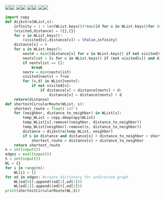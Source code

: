 ![](https://backend.seek.onlinedegree.iitm.ac.in/22t1_cs2002/assets/img/m1.png)![](https://backend.seek.onlinedegree.iitm.ac.in/22t1_cs2002/assets/img/m1.png)
![](https://backend.seek.onlinedegree.iitm.ac.in/22t1_cs2002/assets/img/m1.png)![](https://backend.seek.onlinedegree.iitm.ac.in/22t1_cs2002/assets/img/m2.png)
![](https://backend.seek.onlinedegree.iitm.ac.in/22t1_cs2002/assets/img/m1.png)![](https://backend.seek.onlinedegree.iitm.ac.in/22t1_cs2002/assets/img/m3.png)
![](https://backend.seek.onlinedegree.iitm.ac.in/22t1_cs2002/assets/img/m3.png)![](https://backend.seek.onlinedegree.iitm.ac.in/22t1_cs2002/assets/img/m4.png)
```python
import copy
def dijkstra(WList,s):
    infinity = 1 + len(WList.keys())*max([d for u in WList.keys()for (v,d) in WList[u]])
    (visited,distance) = ({},{})
    for v in WList.keys():
        (visited[v],distance[v]) = (False,infinity)       
    distance[s] = 0    
    for u in WList.keys():
        nextd = min([distance[v] for v in WList.keys() if not visited[v]])
        nextvlist = [v for v in WList.keys() if (not visited[v]) and distance[v] == nextd]
        if nextvlist == []:
            break
        nextv = min(nextvlist)        
        visited[nextv] = True        
        for (v,d) in WList[nextv]:
            if not visited[v]:
                if distance[v] > distance[nextv] + d:
                    distance[v] = distance[nextv] + d   
    return(distance)
def shortestCircularRoute(WList, s):
    shortest_route = float('inf')
    for (neighbor, distance_to_neighbor) in WList[s]:
        temp_WList = copy.deepcopy(WList)
        temp_WList[s].remove((neighbor, distance_to_neighbor))
        temp_WList[neighbor].remove((s, distance_to_neighbor))
        distance = dijkstra(temp_WList, neighbor)
        if s in distance and distance[s] + distance_to_neighbor < shortest_route:
            shortest_route = distance[s] + distance_to_neighbor
    return shortest_route
n = int(input())
edges = eval(input())
S = int(input())
WL = {}
for i in range(n):
    WL[i] = []
for ed in edges: #create dictionary for undirected graph
    WL[ed[0]].append((ed[1],ed[2]))
    WL[ed[1]].append((ed[0],ed[2]))
print(shortestCircularRoute(WL,S))
```
